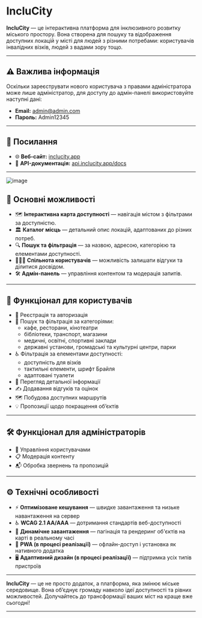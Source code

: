 # IncluCity

**IncluCity** — це інтерактивна платформа для інклюзивного розвитку міського простору. Вона створена для пошуку та відображення доступних локацій у місті для людей з різними потребами: користувачів інвалідних візків, людей з вадами зору тощо.

---

## ⚠️ Важлива інформація

Оскільки зареєструвати нового користувача з правами адміністратора може лише адміністратор, для доступу до адмін-панелі використовуйте наступні дані:

- **Email:** admin@admin.com
- **Пароль:** Admin12345

---

## 🔗 Посилання

- 🌐 **Веб-сайт:** [inclucity.app](http://ec2-35-157-74-58.eu-central-1.compute.amazonaws.com:3000)  
- 📘 **API-документація:** [api.inclucity.app/docs](http://ec2-18-193-222-134.eu-central-1.compute.amazonaws.com:8080/swagger-ui/index.html#/)

---

![image](https://github.com/user-attachments/assets/f3640988-cf1c-4a32-9396-320fbe33929b)


## 🚀 Основні можливості

- 🗺️ **Інтерактивна карта доступності** — навігація містом з фільтрами за доступністю.
- 🏛️ **Каталог місць** — детальний опис локацій, адаптованих до різних потреб.
- 🔍 **Пошук та фільтрація** — за назвою, адресою, категорією та елементами доступності.
- 🧑‍🤝‍🧑 **Спільнота користувачів** — можливість залишати відгуки та ділитися досвідом.
- 🛠️ **Адмін-панель** — управління контентом та модерація запитів.

---

## 👤 Функціонал для користувачів

- 🔐 Реєстрація та авторизація
- 🔎 Пошук та фільтрація за категоріями:
  - кафе, ресторани, кінотеатри
  - бібліотеки, транспорт, магазини
  - медичні, освітні, спортивні заклади
  - державні установи, громадські та культурні центри, парки
- ♿ Фільтрація за елементами доступності:
  - доступність для візків
  - тактильні елементи, шрифт Брайля
  - адаптовані туалети
- 📄 Перегляд детальної інформації
- ✍️ Додавання відгуків та оцінок
- 🗺️ Побудова доступних маршрутів
- 💡 Пропозиції щодо покращення об’єктів

---

## 🛠️ Функціонал для адміністраторів

- 👥 Управління користувачами
- 📋 Модерація контенту
- 📬 Обробка звернень та пропозицій

---

## ⚙️ Технічні особливості

- ⚡ **Оптимізоване кешування** — швидке завантаження та низьке навантаження на сервер
- ♿ **WCAG 2.1 AA/AAA** — дотримання стандартів веб-доступності
- 📡 **Динамічне завантаження** — пагінація та рендеринг об'єктів на карті в реальному часі
- 📱 **PWA (в процесі реалізації)** — офлайн-доступ і установка як нативного додатка
- 🖥️ **Адаптивний дизайн (в процесі реалізації)** — підтримка усіх типів пристроїв

---

**IncluCity** — це не просто додаток, а платформа, яка змінює міське середовище. Вона об’єднує громаду навколо ідеї доступності та рівних можливостей. Долучайтесь до трансформації ваших міст на краще вже сьогодні!

---
